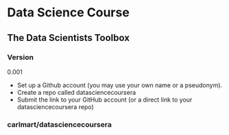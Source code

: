 # Data Science Course
## The Data Scientists Toolbox
### Version
0.001

*   Set up a Github account (you may use your own name or a pseudonym).
*   Create a repo called datasciencecoursera
*   Submit the link to your GitHub account (or a direct link to your datasciencecoursera repo)

###  carlmart/datasciencecoursera

